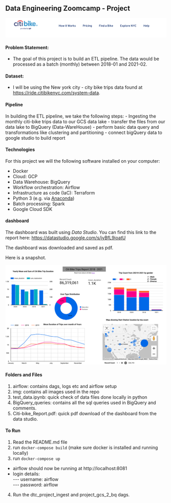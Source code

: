 ## Data Engineering Zoomcamp - Project
![citi_bike_logo](./img/heading.png)


#### Problem Statement:
- The goal of this project is to build an ETL pipeline. The data would be processed as a batch (monthly) between 2018-01 and 2021-02.


#### Dataset:
- I will be using the New york city - city bike trips data found at https://ride.citibikenyc.com/system-data. 

#### Pipeline
In building the ETL pipeline, we take the following steps:
    - Ingesting the monthly citi-bike trips data to our GCS data lake
    - transfer the files from our data lake to BigQuery (Data-WareHouse)
    - perform basic data query and transformations like clustering and partitioning
    - connect bigQuery data to google studio to build report


#### Technologies

For this project we will the following software installed on your computer:

* Docker
* Cloud: GCP
* Data Warehouse: BigQuery
* Workflow orchestration: Airflow
* Infrastructure as code (IaC): Terraform
* Python 3 (e.g. via [Anaconda](https://www.anaconda.com/products/individual))
* Batch processing: Spark
* Google Cloud SDK


#### dashboard
The dashboard was built using *Data Studio*. You can find this link to the report here: https://datastudio.google.com/s/jyBfL9ioatU

The dashboard was downloaded and saved as pdf.

Here is a snapshot.

![dashboard](./img/dashboard_snapshot.png)



#### Folders and Files
1. airflow: contains dags, logs etc and airflow setup
2. img: contains all images used in the repo
3. test_data.ipynb: quick check of data files done locally in python
4. BigQuery_queries: contains all the sql queries used in BigQuery and comments.
5. Citi-bike_Report.pdf: quick pdf download of the dashboard from the data studio.



#### To Run
1. Read the README.md file
2. run `docker-compose build`  (make sure docker is installed and running locally)
3. run `docker-compose up`
- airflow should now be running at http://localhost:8081
- login details:  
--- username: airflow  
--- password: airflow
4. Run the dtc_project_ingest and project_gcs_2_bq dags.
